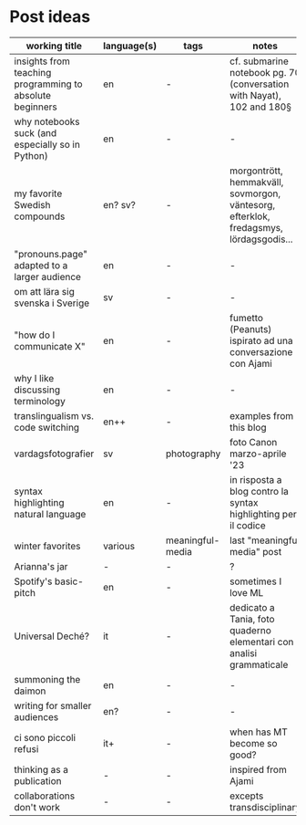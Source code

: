 # Post ideas

| working title | language(s) | tags | notes |
| --- | --- | --- | --- |
| insights from teaching programming to absolute beginners | en | - | cf. submarine notebook pg. 70 (conversation with Nayat), 102 and 180§ |
why notebooks suck (and especially so in Python) | en | - | - |
| my favorite Swedish compounds | en? sv? | - | morgontrött, hemmakväll, sovmorgon, väntesorg, efterklok, fredagsmys, lördagsgodis... |
| "pronouns.page" adapted to a larger audience | en | - | - |
| om att lära sig svenska i Sverige | sv | - | - |
| "how do I communicate X" | en | - | fumetto (Peanuts) ispirato ad una conversazione con Ajami | 
| why I like discussing terminology | en | - | - |
| translingualism vs. code switching | en++ | - | examples from this blog | 
| vardagsfotografier | sv | photography | foto Canon marzo-aprile '23 |
| syntax highlighting natural language | en | - | in risposta a blog contro la syntax highlighting per il codice |
| winter favorites | various | meaningful-media | last "meaningful media" post | 
| Arianna's jar | - | - | ? |
| Spotify's basic-pitch | en | - | sometimes I love ML |
| Universal Deché? | it | - | dedicato a Tania, foto quaderno elementari con analisi grammaticale |
| summoning the daimon | en | - | - | 
| writing for smaller audiences | en? | - | - |
| ci sono piccoli refusi | it+ | - | when has MT become so good? |  
| thinking as a publication | - | - | inspired from Ajami |
| collaborations don't work | - | - | excepts transdisciplinary |